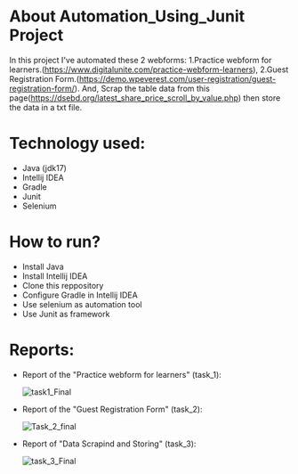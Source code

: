 # About Automation_Using_Junit Project
In this project I've automated these 2 webforms:
1.Practice webform for learners.(https://www.digitalunite.com/practice-webform-learners),
2.Guest Registration Form.(https://demo.wpeverest.com/user-registration/guest-registration-form/).
And, Scrap the table data from this page(https://dsebd.org/latest_share_price_scroll_by_value.php) then store the data in a txt file.

# Technology used:
- Java (jdk17)
- Intellij IDEA
- Gradle
- Junit
- Selenium

# How to run?
- Install Java
- Install Intellij IDEA
- Clone this reppository
- Configure Gradle in Intellij IDEA
- Use selenium as automation tool
- Use Junit as framework

# Reports:
- Report of the "Practice webform for learners" (task_1):
  
  ![task1_Final](https://github.com/user-attachments/assets/9839627a-17e7-4ef8-8eb5-766d429727b5)

- Report of the "Guest Registration Form" (task_2):

  ![Task_2_final](https://github.com/user-attachments/assets/d6b298e0-4867-407d-8ebf-0402c6ec5910)

- Report of "Data Scrapind and Storing" (task_3):

  ![task_3_Final](https://github.com/user-attachments/assets/136a2bf6-50e5-4605-9aa6-68af717d2bf1)



  


